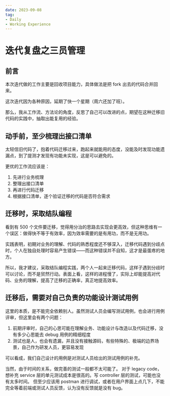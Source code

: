 ```yaml
---
date: 2023-09-08
tag:
- Daily
- Working Experience
---
```


# 迭代复盘之三员管理
## 前言
本次迭代做的工作主要是回收项目能力，具体做法是把 fork 出去的代码合并回来。

这次迭代因为各种原因，延期了快一个星期（周六还加了班）。

那么，我从工作流、方法论的角度，反思了自己可以改进的点，期望在这种迁移旧代码的实践中，抽取出能复用的经验。

<!-- more -->

## 动手前，至少梳理出接口清单
太轻信旧代码了，抱着代码迁移过来，跑起来就能用的态度，没能及时发现功能遗漏点，到了提测才发现有功能未实现，这是可以避免的。

更优的工作流应该是：

1. 先进行业务梳理
2. 整理出接口清单
3. 再进行代码迁移
4. 根据接口清单，逐个验证迁移的代码是否符合需求
## 迁移时，采取结队编程
看到有 500 个文件要迁移，觉得用分治的思路去实现会更高效，但这种思维有一个误区：做得快不等于有效率，因为效率需要的是有用功，而不是无用功。

实践表明，初期对业务的理解、代码的熟悉程度还不够深入，迁移代码遇到分歧点时，个人在独自处理时容易产生错误——而这种错误并不自知，这才是最蛋疼的地方。

所以，我才建议，采取结队编程实践，两个人一起来迁移代码，这样子遇到分歧时可以讨论，而不是贸然行动。表面上看，这样的进程慢了，实际上却能提高对代码、业务的理解，提高了迁移的正确率，真正地提高效率。
## 迁移后，需要对自己负责的功能设计测试用例
这里的本质，是不能完全依赖别人。虽然测试人员会编写测试用例，也会进行用例评审，但这里会有两个问题：

1. 前期评审时，自己的心思可能在理解业务、功能设计与改造以及代码迁移，没有多少心思能去 debug 用例的精细程度
2. 测试也是人，也会有遗漏，并且没有接触源码，有些特殊的、极端的边界场景，自己作为研发人员，更容易发现

可以看成，我们自己设计的用例是对测试人员给出的测试用例的补充。

当然，由于时间的关系，做完善的测试一般都不太可能了。
对于 legacy code，想补充 service 层的单元测试成本是很高的。写 controller 层的测试，可能也没有太多时间。
但至少应该用 postman 进行调试，或者在用户界面上点几下，不能完全等着前端或测试人员反馈，认为没有反馈就是没有 bug。


